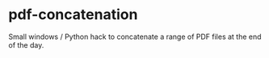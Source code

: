 # pdf-concatenation
Small windows / Python hack to concatenate a range of PDF files at the end of the day.
